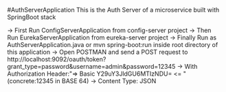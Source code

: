 #AuthServerApplication
This is the Auth Server of a microservice built with SpringBoot stack

-> First Run ConfigServerApplication from config-server project
-> Then Run EurekaServerApplication from eureka-server project
-> Finally Run as AuthServerApplication.java or mvn spring-boot:run inside root directory of this application
-> Open POSTMAN and send a POST request to http://localhost:9092/oauth/token?grant_type=password&username=admin&password=12345
-> With Authorization Header:"=> Basic Y29uY3JldGU6MTIzNDU= <= " (concrete:12345 in BASE 64)
-> Content Type: JSON
